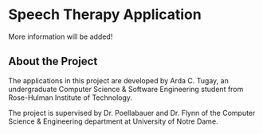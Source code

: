 Speech Therapy Application
==========================

More information will be added!

About the Project
-----------------
The applications in this project are developed by Arda C. Tugay, an undergraduate Computer Science & Software Engineering student from Rose-Hulman Institute of Technology. 

The project is supervised by Dr. Poellabauer and Dr. Flynn of the Computer Science & Engineering department at University of Notre Dame.
